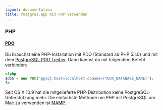 ```yaml
---
layout: documentation
title: Postgres.app mit PHP verwenden
---
```


### PHP

#### [PDO](http://www.php.net/manual/de/book.pdo.php)

Du brauchst eine PHP-Installation mit PDO (Standard ab PHP 5.1.0) und mit dem [PostgreSQL PDO Treiber](http://www.php.net/manual/de/ref.pdo-pgsql.php).
Dann kannst du mit folgendem Befehl verbinden:

``` php
<?php
$dbh = new PDO('pgsql:host=localhost;dbname=[YOUR_DATABASE_NAME]');
?>
```

Seit OS X 10.9 hat die mitgelieferte PHP-Distribution keine PostgreSQL-Unterstützung mehr.
Die einfachste Methode um PHP mit PostgreSQL am Mac zu verwenden ist [MAMP](http://www.mamp.info/).